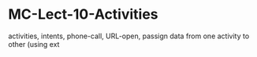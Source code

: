 # MC-Lect-10-Activities
activities, intents, phone-call, URL-open, passign data from one activity to other (using ext